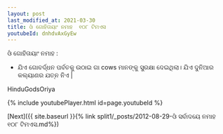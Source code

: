 ```yaml
---
layout: post
last_modified_at: 2021-03-30
title: ଓଁ ଗୋହିତାୟାଂ ନମାହ  ୧୦୮ ଟିମଏସ 
youtubeId: dnhdvAxGyEw
---
```

 
 
ଓଁ ଗୋହିତାୟାଂ ନମାହ   :
 
 -   ଯିଏ ଗୋବର୍ଦ୍ଧନ ପର୍ବତକୁ ଉଠାଇ ଗା cows ମାନଙ୍କୁ ସୁରକ୍ଷା ଦେଇଥିଲା। ଯିଏ ଦୁନିଆର କଲ୍ୟାଣର ଯତ୍ନ ନିଏ |

HinduGodsOriya

{% include youtubePlayer.html id=page.youtubeId %}

[Next]({{ site.baseurl }}{% link split1/_posts/2012-08-29-ଓଁ ସର୍ବାଦୟେ ନମାହ ୧୦୮ ଟିମଏସ.md%})
